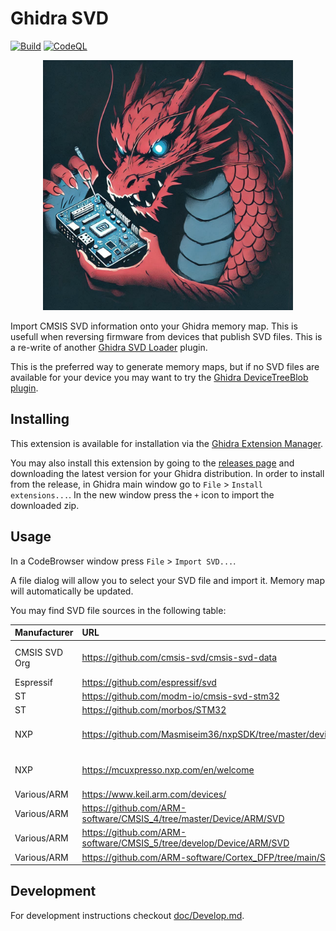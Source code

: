 # Ghidra SVD

[![Build](https://github.com/antoniovazquezblanco/GhidraSVD/actions/workflows/main.yml/badge.svg)](https://github.com/antoniovazquezblanco/GhidraSVD/actions/workflows/main.yml)
[![CodeQL](https://github.com/antoniovazquezblanco/GhidraSVD/actions/workflows/codeql.yml/badge.svg)](https://github.com/antoniovazquezblanco/GhidraSVD/actions/workflows/codeql.yml)

<p align="center">
  <img width="400" src="doc/logo.png" alt="A red dragon tinkers with an IoT device">
</p>

Import CMSIS SVD information onto your Ghidra memory map. This is usefull when reversing firmware from devices that publish SVD files. This is a re-write of another [Ghidra SVD Loader](https://github.com/leveldown-security/SVD-Loader-Ghidra) plugin.

This is the preferred way to generate memory maps, but if no SVD files are available for your device you may want to try the [Ghidra DeviceTreeBlob plugin](https://github.com/antoniovazquezblanco/GhidraDeviceTreeBlob).

## Installing

This extension is available for installation via the [Ghidra Extension Manager](https://github.com/antoniovazquezblanco/GhidraExtensionManager).

You may also install this extension by going to the [releases page](https://github.com/antoniovazquezblanco/GhidraSVD/releases) and downloading the latest version for your Ghidra distribution. In order to install from the release, in Ghidra main window go to `File` > `Install extensions...`. In the new window press the `+` icon to import the downloaded zip.

## Usage

In a CodeBrowser window press `File` > `Import SVD...`.

A file dialog will allow you to select your SVD file and import it. Memory map will automatically be updated.

You may find SVD file sources in the following table:

| Manufacturer  | URL                                                                 | Notes                    |
| :------------ | :------------------------------------------------------------------ | :----------------------- |
| CMSIS SVD Org | https://github.com/cmsis-svd/cmsis-svd-data                         | An extensive collection! |
| Espressif     | https://github.com/espressif/svd                                    |                          |
| ST            | https://github.com/modm-io/cmsis-svd-stm32                          |                          |
| ST            | https://github.com/morbos/STM32                                     |                          |
| NXP           | https://github.com/Masmiseim36/nxpSDK/tree/master/devices           | May have XML extension   |
| NXP           | https://mcuxpresso.nxp.com/en/welcome                               | May have XML extension   |
| Various/ARM   | https://www.keil.arm.com/devices/                                   |                          |
| Various/ARM   | https://github.com/ARM-software/CMSIS_4/tree/master/Device/ARM/SVD  |                          |
| Various/ARM   | https://github.com/ARM-software/CMSIS_5/tree/develop/Device/ARM/SVD |                          |
| Various/ARM   | https://github.com/ARM-software/Cortex_DFP/tree/main/SVD            |                          |

## Development

For development instructions checkout [doc/Develop.md](doc/Develop.md).
